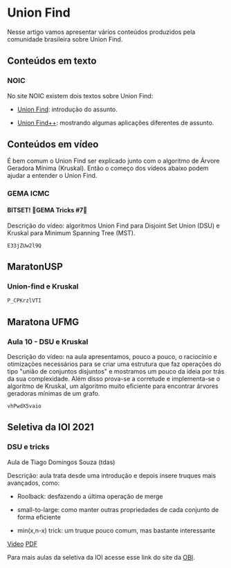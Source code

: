 # Union Find

Nesse artigo vamos apresentar vários conteúdos produzidos pela comunidade brasileira sobre Union Find.

## Conteúdos em texto

### NOIC

No site NOIC existem dois textos sobre Union Find:

- [Union Find](https://noic.com.br/materiais-informatica/curso/data-structures-02/): introdução do assunto.

- [Union Find++](https://noic.com.br/materiais-informatica/ideias/ideia-05/): mostrando algumas aplicações diferentes de assunto.

## Conteúdos em vídeo

É bem comum o Union Find ser explicado junto com o algoritmo de Árvore Geradora Mínima (Kruskal). Então o começo dos vídeos abaixo podem ajudar a entender o Union Find. 

### GEMA ICMC 

#### BITSET! 🎈GEMA Tricks #7🎈

Descrição do vídeo: algoritmos Union Find para Disjoint Set Union (DSU) e Kruskal para Minimum Spanning Tree (MST).

```youtube
E33jZUw2l9Q
```

## MaratonUSP

### Union-find e Kruskal

```youtube
P_CPKrzlVTI
```

## Maratona UFMG

### Aula 10 - DSU e Kruskal

Descrição do vídeo: na aula apresentamos, pouco a pouco, o raciocínio e otimizações necessários para se criar uma estrutura que faz operações do tipo "união de conjuntos disjuntos" e mostramos um pouco da ideia por trás da sua complexidade. Além disso prova-se a corretude e implementa-se o algoritmo de Kruskal, um algoritmo muito eficiente para encontrar árvores geradoras mínimas de um grafo.

```youtube
vhPwdX5vaio
```

## Seletiva da IOI 2021

### DSU e tricks

Aula de Tiago Domingos Souza (tdas)

Descrição: aula trata desde uma introdução e depois insere truques mais avançados, como:

- Roolback: desfazendo a última operação de merge

- small-to-large: como manter outras propriedades de cada conjunto de forma eficiente

- min(x,n-x) trick: um truque pouco comum, mas bastante interessante

[Video](https://drive.google.com/file/d/1dx2IkndVoVb44_UZVQyEs4GIDNe-WOXy/view)
[PDF](https://olimpiada.ic.unicamp.br/static/extras/aulas/seletivaIOI2021_dsu_tdas.pdf)

Para mais aulas da seletiva da IOI acesse esse link do site da [OBI](https://olimpiada.ic.unicamp.br/estude/aulas_seletivaIOI2021/).
